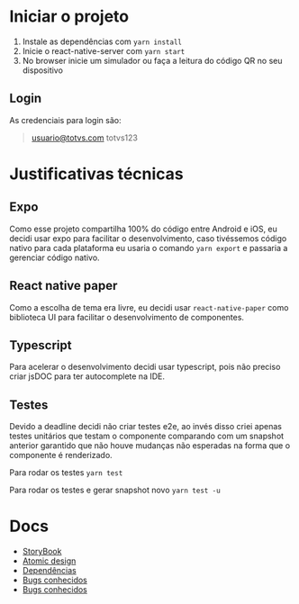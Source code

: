 # Iniciar o projeto

1. Instale as dependências com `yarn install`
2. Inicie o react-native-server com `yarn start`
3. No browser inicie um simulador ou faça a leitura do código QR no seu dispositivo

## Login

As credenciais para login são:

> usuario@totvs.com
> totvs123

# Justificativas técnicas

## Expo

Como esse projeto compartilha 100% do código entre Android e iOS, eu decidi usar expo para facilitar o desenvolvimento, caso tivéssemos código nativo para cada plataforma eu usaria o comando `yarn export` e passaria a gerenciar código nativo.

## React native paper

Como a escolha de tema era livre, eu decidi usar `react-native-paper` como biblioteca UI para facilitar o desenvolvimento de componentes.

## Typescript

Para acelerar o desenvolvimento decidi usar typescript, pois não preciso criar jsDOC para ter autocomplete na IDE.

## Testes

Devido a deadline decidi não criar testes e2e, ao invés disso criei apenas testes unitários que testam o componente comparando com um snapshot anterior garantido que não houve mudanças não esperadas na forma que o componente é renderizado.

Para  rodar os testes
`yarn test`

Para rodar os testes e gerar snapshot novo
`yarn test -u`
# Docs

- [StoryBook](docs/storybook.md)
- [Atomic design](docs/atomic-design.md)
- [Dependências](docs/dependencies.md)
- [Bugs conhecidos](docs/bugs.md)
- [Bugs conhecidos](docs/bugs.md)
